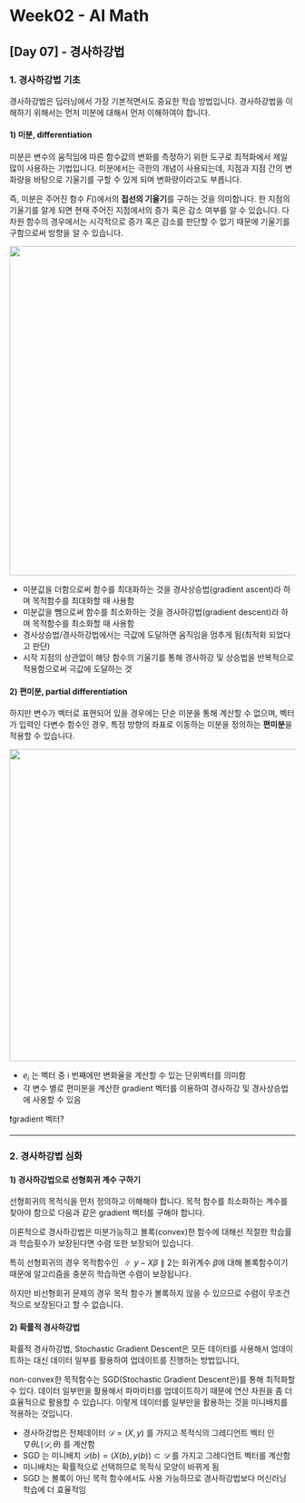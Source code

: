 # Week02 - AI Math

## [Day 07] - 경사하강법

### 1. 경사하강법 기초

경사하강법은 딥러닝에서 가장 기본적면서도 중요한 학습 방법입니다. 경사하강법을 이해하기 위해서는 먼저 미분에 대해서 먼저 이해하여야 합니다.

#### 1) 미분, differentiation

미분은 변수의 움직임에 따른 함수값의 변화를 측정하기 위한 도구로 최적화에서 제일 많이 사용하는 기법입니다. 미분에서는 극한의 개념이 사용되는데, 지점과 지점 간의 변화량을 바탕으로 기울기를 구할 수 있게 되며 변화량이라고도 부릅니다.

즉, 미분은 주어진 함수 $F()$에서의 **접선의 기울기**를 구하는 것을 의미합니다. 한 지점의 기울기를 알게 되면 현재 주어진 지점에서의 증가 혹은 감소 여부를 알 수 있습니다. 다차원 함수의 경우에서는 시각적으로 증가 혹은 감소를 판단할 수 없기 때문에 기울기를 구함으로써 방향을 알 수 있습니다.

<image src = https://user-images.githubusercontent.com/48677363/105835107-b9ec1e80-600e-11eb-811c-55677804081f.png width= 580>

  - 미분값을 더함으로써 함수를 최대화하는 것을 경사상승법(gradient ascent)라 하며 목적함수를 최대화할 때 사용함
  - 미분값을 뺌으로써 함수를 최소화하는 것을 경사하강법(gradient descent)라 하며 목적함수를 최소화할 때 사용함
  - 경사상승법/경사하강법에서는 극값에 도달하면 움직임을 멈추게 됨(최적화 되었다고 판단)
  - 시작 지점의 상관없이 해당 함수의 기울기를 통해 경사하강 및 상승법을 반복적으로 적용함으로써 극값에 도달하는 것

#### 2) 편미분, partial differentiation

하지만 변수가 벡터로 표현되어 있을 경우에는 단순 미분을 통해 계산할 수 없으며, 벡터가 입력인 다변수 함수인 경우, 특정 방향의 좌표로 이동하는 미분을 정의하는 **편미분**을 적용할 수 있습니다.

<image src = https://user-images.githubusercontent.com/48677363/105836598-bf4a6880-6010-11eb-9c6c-c33f7ae031a3.png width = 550>

  - $e_i$ 는 벡터 중 i 번째에만 변화율을 계산할 수 있는 단위벡터를 의미함
  - 각 변수 별로 편미분을 계산한 gradient 벡터를 이용하여 경사하강 및 경사상승법에 사용할 수 있음

❗️gradient 벡터?

-----------

### 2. 경사하강법 심화

#### 1) 경사하강법으로 선형회귀 계수 구하기

선형회귀의 목적식을 먼저 정의하고 이해해야 합니다. 목적 함수를 최소화하는 계수를 찾아야 함으로 다음과 같은 gradient 벡터를 구해야 합니다.

이론적으로 경사하강법은 미분가능하고 볼록(convex)한 함수에 대해선 적절한 학습률과 학습횟수가 보장된다면 수렴 또한 보장되어 있습니다.

특히 선형회귀의 경우 목적함수인 $∥y − Xβ∥2$는 회귀계수 $β$에 대해 볼록함수이기 때문에 알고리즘을 충분히 학습하면 수렴이 보장됩니다.

하지만 비선형회귀 문제의 경우 목적 함수가 볼록하지 않을 수 있으므로 수렴이 무조건적으로 보장된다고 할 수 없습니다.


#### 2) 확률적 경사하강법

확률적 경사하강법, Stochastic Gradient Descent은 모든 데이터를 사용해서 업데이트하는 대신 데이터 일부를 활용하여 업데이트를 진행하는 방법입니다,

non-convex한 목적함수는 SGD(Stochastic Gradient Descent은)를 통해 최적화할 수 있다. 데이터 일부만을 활용해서 파마미터를 업데이트하기 때문에 연산 자원을 좀 더 효율적으로 활용할 수 있습니다.
이렇게 데이터를 일부만을 활용하는 것을 미니배치를 적용하는 것입니다. 

  - 경사하강법은 전체데이터 $𝒟 = (X, y)$ 를 가지고 목적식의 그레디언트 벡터 인 $∇θL(𝒟,θ)$ 를 계산함
  - SGD 는 미니배치 $𝒟(b) = (X(b), y(b)) ⊂ 𝒟$ 를 가지고 그레디언트 벡터를 계산함
  - 미니배치는 확률적으로 선택하므로 목적식 모양이 바뀌게 됨
  - SGD 는 볼록이 아닌 목적 함수에서도 사용 가능하므로 경사하강법보다 머신러닝 학습에 더 효율적임
